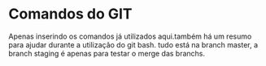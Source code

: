 # Comandos do GIT 
Apenas inserindo os comandos já utilizados aqui.também há um resumo para ajudar durante a utilização do git bash.
tudo está na branch master, a branch staging é apenas para testar o merge das branchs.

